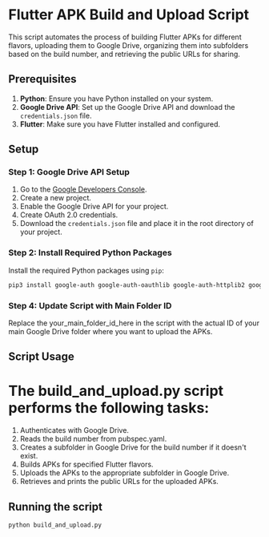# Flutter APK Build and Upload Script

This script automates the process of building Flutter APKs for different flavors, uploading them to Google Drive, organizing them into subfolders based on the build number, and retrieving the public URLs for sharing.

## Prerequisites

1. **Python**: Ensure you have Python installed on your system.
2. **Google Drive API**: Set up the Google Drive API and download the `credentials.json` file.
3. **Flutter**: Make sure you have Flutter installed and configured.

## Setup

### Step 1: Google Drive API Setup

1. Go to the [Google Developers Console](https://console.developers.google.com/).
2. Create a new project.
3. Enable the Google Drive API for your project.
4. Create OAuth 2.0 credentials.
5. Download the `credentials.json` file and place it in the root directory of your project.

### Step 2: Install Required Python Packages


Install the required Python packages using `pip`:

```sh
pip3 install google-auth google-auth-oauthlib google-auth-httplib2 google-api-python-client pyyaml

```

### Step 4: Update Script with Main Folder ID
Replace the your_main_folder_id_here in the script with the actual ID of your main Google Drive folder where you want to upload the APKs.

## Script Usage

# The build_and_upload.py script performs the following tasks:

1. Authenticates with Google Drive.
2. Reads the build number from pubspec.yaml.
3. Creates a subfolder in Google Drive for the build number if it doesn't exist.
4. Builds APKs for specified Flutter flavors.
5. Uploads the APKs to the appropriate subfolder in Google Drive.
6. Retrieves and prints the public URLs for the uploaded APKs.


## Running the script
```
python build_and_upload.py
```
